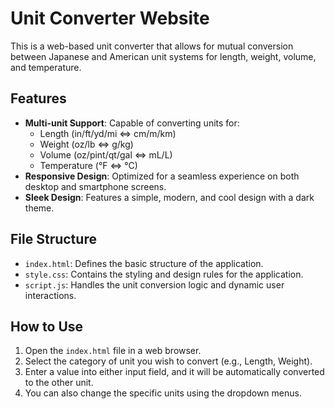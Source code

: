 # Unit Converter Website

This is a web-based unit converter that allows for mutual conversion between Japanese and American unit systems for length, weight, volume, and temperature.

## Features

- **Multi-unit Support**: Capable of converting units for:
    - Length (in/ft/yd/mi ⇔ cm/m/km)
    - Weight (oz/lb ⇔ g/kg)
    - Volume (oz/pint/qt/gal ⇔ mL/L)
    - Temperature (°F ⇔ °C)
- **Responsive Design**: Optimized for a seamless experience on both desktop and smartphone screens.
- **Sleek Design**: Features a simple, modern, and cool design with a dark theme.

## File Structure

- `index.html`: Defines the basic structure of the application.
- `style.css`: Contains the styling and design rules for the application.
- `script.js`: Handles the unit conversion logic and dynamic user interactions.

## How to Use

1.  Open the `index.html` file in a web browser.
2.  Select the category of unit you wish to convert (e.g., Length, Weight).
3.  Enter a value into either input field, and it will be automatically converted to the other unit.
4.  You can also change the specific units using the dropdown menus.